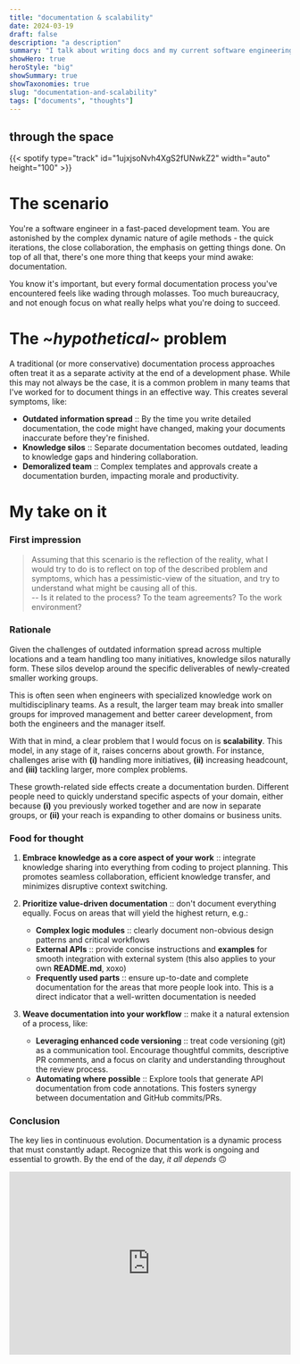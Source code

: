 ```yaml
---
title: "documentation & scalability"
date: 2024-03-19
draft: false
description: "a description"
summary: "I talk about writing docs and my current software engineering perspective about it, food for thoughts I would say."
showHero: true
heroStyle: "big"
showSummary: true
showTaxonomies: true
slug: "documentation-and-scalability"
tags: ["documents", "thoughts"]
---
```

<h2 class="mt-0">through the space</h2>
{{< spotify type="track" id="1ujxjsoNvh4XgS2fUNwkZ2" width="auto" height="100" >}}


# The scenario

You're a software engineer in a fast-paced development team. You are astonished
by the complex dynamic nature of agile methods - the quick iterations, the close
collaboration, the emphasis on getting things done. On top of all that, there's
one more thing that keeps your mind awake: documentation.

You know it's important, but every formal documentation process you've
encountered feels like wading through molasses. Too much bureaucracy, and not
enough focus on what really helps what you're doing to succeed.

# The ~*hypothetical*~ problem

A traditional (or more conservative) documentation process approaches often
treat it as a separate activity at the end of a development phase. While this
may not always be the case, it is a common problem in many teams that I've
worked for to document things in an effective way. This creates several
symptoms, like:

- **Outdated information spread** :: By the time you write detailed
  documentation, the code might have changed, making your documents inaccurate
  before they're finished.
- **Knowledge silos** :: Separate documentation becomes outdated, leading to
  knowledge gaps and hindering collaboration.
- **Demoralized team** :: Complex templates and approvals create a documentation
  burden, impacting morale and productivity.

# My take on it

### First impression

> Assuming that this scenario is the reflection of the reality, what I would try
to do is to reflect on top of the described problem and symptoms, which has a
pessimistic-view of the situation, and try to understand what might be causing
all of this.<br>-- Is it related to the process? To the team agreements? To the
work environment?

### Rationale

Given the challenges of outdated information spread across multiple locations
and a team handling too many initiatives, knowledge silos naturally form. These
silos develop around the specific deliverables of newly-created smaller working
groups.

This is often seen when engineers with specialized knowledge work on
multidisciplinary teams. As a result, the larger team may break into smaller
groups for improved management and better career development, from both the
engineers and the manager itself.

With that in mind, a clear problem that I would focus on is **scalability**.
This model, in any stage of it, raises concerns about growth. For instance,
challenges arise with **(i)** handling more initiatives, **(ii)** increasing headcount,
and **(iii)** tackling larger, more complex problems.

These growth-related side effects create a documentation burden. Different
people need to quickly understand specific aspects of your domain, either
because **(i)** you previously worked together and are now in separate groups,
or **(ii)** your reach is expanding to other domains or business units.

### Food for thought

1. **Embrace knowledge as a core aspect of your work** :: integrate knowledge
   sharing into everything from coding to project planning. This promotes
   seamless collaboration, efficient knowledge transfer, and minimizes
   disruptive context switching.

2. **Prioritize value-driven documentation** :: don't document everything
   equally. Focus on areas that will yield the highest return, e.g.:
   - **Complex logic modules** :: clearly document non-obvious design patterns
     and critical workflows
   - **External APIs** :: provide concise instructions and **examples** for
     smooth integration with external system (this also applies to your own
     **README.md**, xoxo)
   - **Frequently used parts** :: ensure up-to-date and complete documentation
     for the areas that more people look into. This is a direct indicator that a
     well-written documentation is needed
3. **Weave documentation into your workflow** :: make it a natural extension of
   a process, like:
   - **Leveraging enhanced code versioning** :: treat code versioning (git) as a
     communication tool. Encourage thoughtful commits, descriptive PR comments,
     and a focus on clarity and understanding throughout the review process.
   - **Automating where possible** :: Explore tools that generate API
     documentation from code annotations. This fosters synergy between
     documentation and GitHub commits/PRs.

### Conclusion

The key lies in continuous evolution. Documentation is a dynamic process that
must constantly adapt. Recognize that this work is ongoing and essential to
growth. By the end of the day, *it all depends* 🙃

<div style="width:100%;height:0;padding-bottom:65%;position:relative;"><iframe src="https://giphy.com/embed/C25OqSUQliU7K" width="100%" height="100%" style="position:absolute" frameBorder="0" class="giphy-embed" allowFullScreen></iframe></div>
